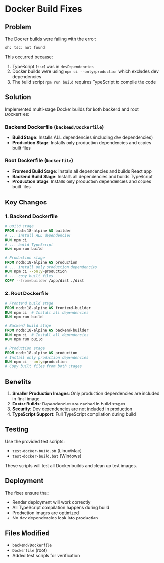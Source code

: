# Docker Build Fixes

## Problem
The Docker builds were failing with the error:
```
sh: tsc: not found
```

This occurred because:
1. TypeScript (`tsc`) was in `devDependencies`
2. Docker builds were using `npm ci --only=production` which excludes dev dependencies
3. The build script `npm run build` requires TypeScript to compile the code

## Solution
Implemented multi-stage Docker builds for both backend and root Dockerfiles:

### Backend Dockerfile (`backend/Dockerfile`)
- **Build Stage**: Installs ALL dependencies (including dev dependencies)
- **Production Stage**: Installs only production dependencies and copies built files

### Root Dockerfile (`Dockerfile`)
- **Frontend Build Stage**: Installs all dependencies and builds React app
- **Backend Build Stage**: Installs all dependencies and builds TypeScript
- **Production Stage**: Installs only production dependencies and copies built files

## Key Changes

### 1. Backend Dockerfile
```dockerfile
# Build stage
FROM node:18-alpine AS builder
# ... install ALL dependencies
RUN npm ci
# ... build TypeScript
RUN npm run build

# Production stage  
FROM node:18-alpine AS production
# ... install only production dependencies
RUN npm ci --only=production
# ... copy built files
COPY --from=builder /app/dist ./dist
```

### 2. Root Dockerfile
```dockerfile
# Frontend build stage
FROM node:18-alpine AS frontend-builder
RUN npm ci  # Install all dependencies
RUN npm run build

# Backend build stage
FROM node:18-alpine AS backend-builder
RUN npm ci  # Install all dependencies
RUN npm run build

# Production stage
FROM node:18-alpine AS production
# Install only production dependencies
RUN npm ci --only=production
# Copy built files from both stages
```

## Benefits
1. **Smaller Production Images**: Only production dependencies are included in final image
2. **Faster Builds**: Dependencies are cached in build stages
3. **Security**: Dev dependencies are not included in production
4. **TypeScript Support**: Full TypeScript compilation during build

## Testing
Use the provided test scripts:
- `test-docker-build.sh` (Linux/Mac)
- `test-docker-build.bat` (Windows)

These scripts will test all Docker builds and clean up test images.

## Deployment
The fixes ensure that:
- Render deployment will work correctly
- All TypeScript compilation happens during build
- Production images are optimized
- No dev dependencies leak into production

## Files Modified
- `backend/Dockerfile`
- `Dockerfile` (root)
- Added test scripts for verification
